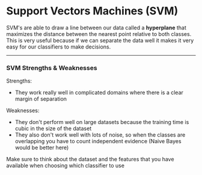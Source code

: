 # Support Vectors Machines (SVM)

SVM's are able to draw a line between our data called a **hyperplane** that maximizes the distance between the nearest point relative to both classes. This is very useful because if we can separate the data well it makes it very easy for our classifiers to make decisions.

***

### SVM Strengths & Weaknesses

Strengths:

- They work really well in complicated domains where there is a clear margin of separation

Weaknesses:

- They don't perform well on large datasets because the training time is cubic in the size of the dataset
- They also don't work well with lots of noise, so when the classes are overlapping you have to count independent evidence (Naive Bayes would be better here)

Make sure to think about the dataset and the features that you have available when choosing which classifier to use
